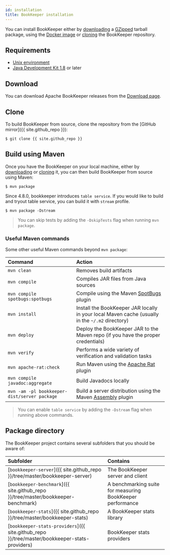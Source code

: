 ```yaml
---
id: installation
title: BookKeeper installation
---
```


You can install BookKeeper either by [downloading](#download) a [GZipped](http://www.gzip.org/) tarball package, using the [Docker image](https://hub.docker.com/r/apache/bookkeeper/tags) or [cloning](#clone) the BookKeeper repository.

## Requirements

* [Unix environment](http://www.opengroup.org/unix)
* [Java Development Kit 1.8](http://www.oracle.com/technetwork/java/javase/downloads/index.html) or later

## Download

You can download Apache BookKeeper releases from the [Download page](/releases).

## Clone

To build BookKeeper from source, clone the repository from the [GitHub mirror]({{ site.github_repo }}):

```shell
$ git clone {{ site.github_repo }}
```



## Build using Maven

Once you have the BookKeeper on your local machine, either by [downloading](#download) or [cloning](#clone) it, you can then build BookKeeper from source using Maven:

```shell
$ mvn package
```

Since 4.8.0, bookkeeper introduces `table service`. If you would like to build and tryout table service, you can build it with `stream` profile.

```shell
$ mvn package -Dstream
```

> You can skip tests by adding the `-DskipTests` flag when running `mvn package`.

### Useful Maven commands

Some other useful Maven commands beyond `mvn package`:

| Command                                      | Action                                                                                                                |
|:---------------------------------------------|:----------------------------------------------------------------------------------------------------------------------|
| `mvn clean`                                  | Removes build artifacts                                                                                               |
| `mvn compile`                                | Compiles JAR files from Java sources                                                                                  |
| `mvn compile spotbugs:spotbugs`              | Compile using the Maven [SpotBugs](https://github.com/spotbugs/spotbugs-maven-plugin) plugin                          |
| `mvn install`                                | Install the BookKeeper JAR locally in your local Maven cache (usually in the `~/.m2` directory)                       |
| `mvn deploy`                                 | Deploy the BookKeeper JAR to the Maven repo (if you have the proper credentials)                                      |
| `mvn verify`                                 | Performs a wide variety of verification and validation tasks                                                          |
| `mvn apache-rat:check`                       | Run Maven using the [Apache Rat](http://creadur.apache.org/rat/apache-rat-plugin/) plugin                             |
| `mvn compile javadoc:aggregate`              | Build Javadocs locally                                                                                                |
| `mvn -am -pl bookkeeper-dist/server package` | Build a server distribution using the Maven [Assembly](http://maven.apache.org/plugins/maven-assembly-plugin/) plugin |

> You can enable `table service` by adding the `-Dstream` flag when running above commands.

## Package directory

The BookKeeper project contains several subfolders that you should be aware of:

| Subfolder                                                                                     | Contains                                                  |
|:----------------------------------------------------------------------------------------------|:----------------------------------------------------------|
| [`bookkeeper-server`]({{ site.github_repo }}/tree/master/bookkeeper-server)                   | The BookKeeper server and client                          |
| [`bookkeeper-benchmark`]({{ site.github_repo }}/tree/master/bookkeeper-benchmark)             | A benchmarking suite for measuring BookKeeper performance |
| [`bookkeeper-stats`]({{ site.github_repo }}/tree/master/bookkeeper-stats)                     | A BookKeeper stats library                                |
| [`bookkeeper-stats-providers`]({{ site.github_repo }}/tree/master/bookkeeper-stats-providers) | BookKeeper stats providers                                |
